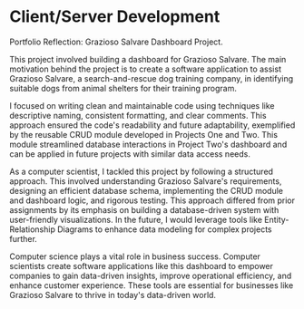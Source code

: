 # Client/Server Development

Portfolio Reflection: Grazioso Salvare Dashboard Project.

This project involved building a dashboard for Grazioso Salvare. The main motivation behind the project is to create a software application to assist Grazioso Salvare, a search-and-rescue dog training company, in identifying suitable dogs from animal shelters for their training program.

I focused on writing clean and maintainable code using techniques like descriptive naming, consistent formatting, and clear comments. This approach ensured the code's readability and future adaptability, exemplified by the reusable CRUD module developed in Projects One and Two. This module streamlined database interactions in Project Two's dashboard and can be applied in future projects with similar data access needs.

As a computer scientist, I tackled this project by following a structured approach. This involved understanding Grazioso Salvare's requirements, designing an efficient database schema, implementing the CRUD module and dashboard logic, and rigorous testing. This approach differed from prior assignments by its emphasis on building a database-driven system with user-friendly visualizations. In the future, I would leverage tools like Entity-Relationship Diagrams to enhance data modeling for complex projects further.

Computer science plays a vital role in business success. Computer scientists create software applications like this dashboard to empower companies to gain data-driven insights, improve operational efficiency, and enhance customer experience. These tools are essential for businesses like Grazioso Salvare to thrive in today's data-driven world.
